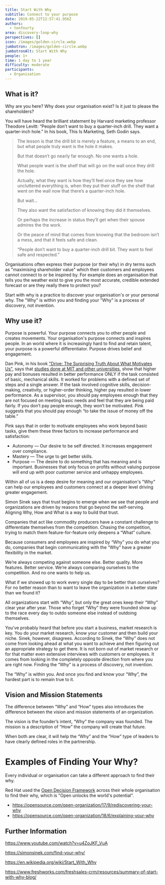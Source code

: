 ```yaml
---
title: Start With Why
subtitle: Connect to your purpose
date: 2019-05-22T12:57:41.956Z
authors:
  - tenfourty
area: discovery-loop-why
perspectives: []
icon: /images/golden-circle.webp
jumbotron: /images/golden-circle.webp
jumbotronAlt: Start With Why
people: 1+
time: 1 day to 1 year
difficulty: moderate
participants:
  - Organisation
---
```

## What is it?

Why are you here? Why does your organisation exist? Is it just to please the shareholders?

You will have heard the brilliant statement by Harvard marketing professor Theodore Levitt: “People don’t want to buy a quarter-inch drill. They want a quarter-inch hole.” In his book, This Is Marketing, Seth Godin says.

> The lesson is that the drill bit is merely a feature, a means to an end, but what people truly want is the hole it makes.
>
> But that doesn’t go nearly far enough. No one wants a hole.
>
> What people want is the shelf that will go on the wall once they drill the hole.
>
> Actually, what they want is how they’ll feel once they see how uncluttered everything is, when they put their stuff on the shelf that went on the wall now that there’s a quarter-inch hole.
>
> But wait…
>
> They also want the satisfaction of knowing they did it themselves.
>
> Or perhaps the increase in status they’ll get when their spouse admires the the work.
>
> Or the peace of mind that comes from knowing that the bedroom isn’t a mess, and that it feels safe and clean.
>
> “People don’t want to buy a quarter-inch drill bit. They want to feel safe and respected.”

Organisations often express their purpose (or their why) in dry terms such as "maximising shareholder value" which their customers and employees cannot connect to or be inspired by. For example does an organisation that tells you the weather exist to give you the most accurate, credible extended forecast or are they really there to protect you?

Start with why is a practice to discover your organisation's or your personal why. The "Why" is within you and finding your "Why" is a process of discovery, not invention.

## Why use it?

Purpose is powerful. Your purpose connects you to other people and creates movements. Your organisation's purpose connects and inspires people. In an world where it is increasingly hard to find and retain talent, your purpose is a powerful differentiator. Purpose drives belief and engagement.

Dan Pink, in his book ["Drive: The Surprising Truth About What Motivates Us"](https://en.wikipedia.org/wiki/Drive:_The_Surprising_Truth_About_What_Motivates_Us), says that [studies done at MIT and other universities](http://people.duke.edu/~dandan/webfiles/PapersUpside/Large%20Stakes%20Big%20Mistakes.pdf), show that higher pay and bonuses resulted in better performance ONLY if the task consisted of basic, mechanical skills. It worked for problems with a defined set of steps and a single answer. If the task involved cognitive skills, decision-making, creativity, or higher-order thinking, higher pay resulted in lower performance. As a supervisor, you should pay employees enough that they are not focused on meeting basic needs and feel that they are being paid fairly. If you don’t pay people enough, they won’t be motivated. Pink suggests that you should pay enough “to take the issue of money off the table.”

Pink says that in order to motivate employees who work beyond basic tasks, give them these three factors to increase performance and satisfaction:

* Autonomy — Our desire to be self directed. It increases engagement over compliance.
* Mastery — The urge to get better skills.
* Purpose — The desire to do something that has meaning and is important. Businesses that only focus on profits without valuing purpose will end up with poor customer service and unhappy employees.

Within all of us is a deep desire for meaning and our organisation's "Why" can help our employees and customers connect at a deeper level driving greater engagement.

Simon Sinek says that trust begins to emerge when we see that people and organizations are driven by reasons that go beyond the self-serving. Aligning Why, How and What is a way to build that trust.

Companies that act like commodity producers have a constant challenge to differentiate themselves from the competition. Chasing the competition, trying to match them feature-for-feature only deepens a “What” culture.

Because consumers and employees are inspired by “Why” you do what you do, companies that begin communicating with the “Why” have a greater flexibility in the market.

We’re always competing against someone else. Better quality. More features. Better service. We’re always comparing ourselves to the competition. And no one wants to help us.

What if we showed up to work every single day to be better than ourselves? For no better reason than to want to leave the organization in a better state than we found it?

All organizations start with “Why”, but only the great ones keep their “Why” clear year after year. Those who forget “Why” they were founded show up to the race every day to outdo someone else instead of outdoing themselves.

You’ve probably heard that before you start a business, market research is key. You do your market research, know your customer and then build your niche. Sinek, however, disagrees. According to Sinek, the “Why” does not come from looking ahead at what you want to achieve and then figuring out an appropriate strategy to get there. It is not born out of market research or for that matter even extensive interviews with customers or employees. It comes from looking in the completely opposite direction from where you are right now. Finding the “Why” is a process of discovery, not invention.

The “Why” is within you. And once you find and know your “Why”, the hardest part is to remain true to it.

## Vision and Mission Statements

The difference between “Why” and “How” types also introduces the difference between the vision and mission statements of an organization.

The vision is the founder’s intent, “Why” the company was founded. The mission is a description of “How” the company will create that future.

When both are clear, it will help the “Why” and the “How” type of leaders to have clearly defined roles in the partnership.

# Examples of Finding Your Why?

Every individual or organisation can take a different approach to find their why.

Red Hat used the [Open Decision Framework](https://github.com/red-hat-people-team/open-decision-framework) across their whole organisation to find their why, which is "Open unlocks the world's potential".

* <https://opensource.com/open-organization/17/9/rediscovering-your-why>
* <https://opensource.com/open-organization/18/6/explaining-your-why>

## Further Information

<https://www.youtube.com/watch?v=u4ZoJKF_VuA>

<https://simonsinek.com/find-your-why/>

<https://en.wikipedia.org/wiki/Start_With_Why>

<https://www.freshworks.com/freshsales-crm/resources/summary-of-start-with-why-blog/>
